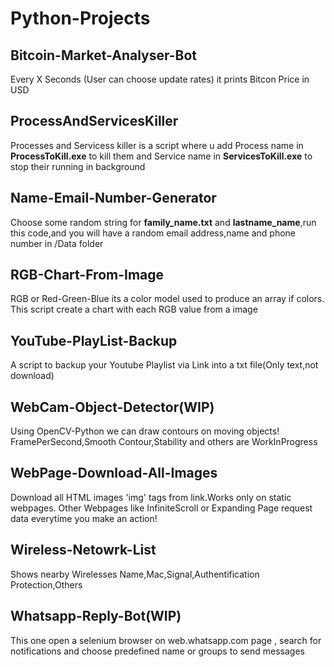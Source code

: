 # Python-Projects

## Bitcoin-Market-Analyser-Bot

Every X Seconds (User can choose update rates) it prints Bitcon Price in USD

## ProcessAndServicesKiller

Processes and Servicess killer is a script where u add Process name in **ProcessToKill.exe** to kill them and Service name in **ServicesToKill.exe** to stop their running in background

## Name-Email-Number-Generator

Choose some random string for **family_name.txt** and **lastname_name**,run this code,and you will have a random email address,name and phone number in /Data folder

## RGB-Chart-From-Image

RGB or Red-Green-Blue its a color model used to produce an array if colors. This script create a chart with each RGB value from a image

## YouTube-PlayList-Backup

A script to backup your Youtube Playlist via Link into a txt file(Only text,not download)

## WebCam-Object-Detector(WIP)

Using OpenCV-Python we can draw contours on moving objects! FramePerSecond,Smooth Contour,Stability and others are WorkInProgress

## WebPage-Download-All-Images

Download all HTML images 'img' tags from link.Works only on static webpages. Other Webpages like InfiniteScroll or Expanding Page request data everytime you make an action!

## Wireless-Netowrk-List

Shows nearby Wirelesses Name,Mac,Signal,Authentification Protection,Others

## Whatsapp-Reply-Bot(WIP)

This one open a selenium browser on web.whatsapp.com page , search for notifications and choose predefined name or groups to send messages
